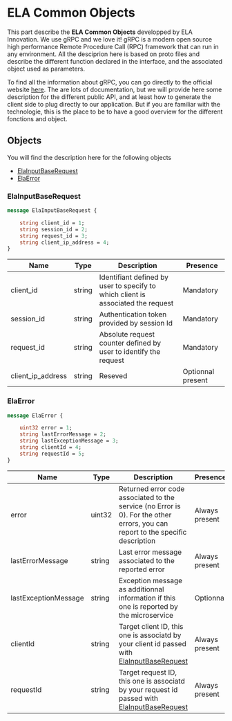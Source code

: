 # ELA Common Objects
This part describe the **ELA Common Objects** developped by ELA Innovation. We use gRPC and we love it! gRPC is a modern open source high performance Remote Procedure Call (RPC) framework that can run in any environment. All the desciprion here is based on proto files and describe the different function declared in the interface, and the associated object used as parameters.

To find all the information about gRPC, you can go directly to the official website [here][here_grpc]. The are lots of documentation, but we will provide here some description for the different public API, and at least how to generate the client side to plug directly to our application. But if you are familiar with the technologie, this is the place to be to have a good overview for the different fonctions and object.

## Objects
You will find the description here for the following objects
- [ElaInputBaseRequest](#elainputbaserequest)
- [ElaError](#elaerror)

### ElaInputBaseRequest
```proto
message ElaInputBaseRequest {

	string client_id = 1;
	string session_id = 2;
	string request_id = 3;
	string client_ip_address = 4;
}
````

| Name | Type | Description | Presence |
| --- | --- | --- | --- |
| client_id | string | Identifiant defined by user to specify to which client is associated the request | Mandatory |
| session_id | string | Authentication token provided by session Id | Mandatory |
| request_id | string | Absolute request counter defined by user to identify the request | Mandatory |
| client_ip_address | string | Reseved | Optionnal present |


### ElaError
```proto
message ElaError {

	uint32 error = 1;
	string lastErrorMessage = 2;
	string lastExceptionMessage = 3;
	string clientId = 4;
	string requestId = 5;
}
````

| Name | Type | Description | Presence |
| --- | --- | --- | --- |
| error | uint32 | Returned error code associated to the service (no Error is 0). For the other errors, you can report to the specific description | Always present |
| lastErrorMessage | string | Last error message associated to the reported error | Always present |
| lastExceptionMessage | string | Exception message as additionnal information if this one is reported by the microservice | Optionnal |
| clientId | string | Target client ID, this one is associatd by your client id passed with [ElaInputBaseRequest](#elainputbaserequest) | Always present |
| requestId | string | Target request ID, this one is associatd by your request id passed with [ElaInputBaseRequest](#elainputbaserequest)  | Always present |

[here_grpc]: https://grpc.io
